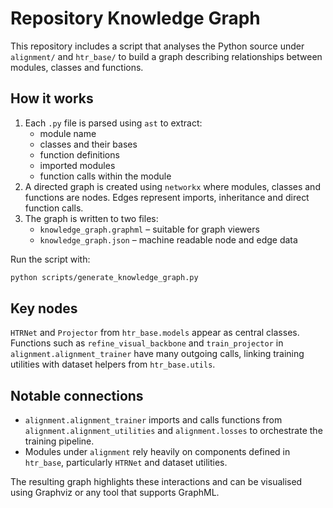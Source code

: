 # Repository Knowledge Graph

This repository includes a script that analyses the Python source under
`alignment/` and `htr_base/` to build a graph describing relationships between
modules, classes and functions.

## How it works

1. Each `.py` file is parsed using `ast` to extract:
   - module name
   - classes and their bases
   - function definitions
   - imported modules
   - function calls within the module
2. A directed graph is created using `networkx` where modules, classes and
   functions are nodes. Edges represent imports, inheritance and direct
   function calls.
3. The graph is written to two files:
   - `knowledge_graph.graphml` – suitable for graph viewers
   - `knowledge_graph.json` – machine readable node and edge data

Run the script with:

```bash
python scripts/generate_knowledge_graph.py
```

## Key nodes

`HTRNet` and `Projector` from `htr_base.models` appear as central classes.
Functions such as `refine_visual_backbone` and `train_projector` in
`alignment.alignment_trainer` have many outgoing calls, linking training
utilities with dataset helpers from `htr_base.utils`.

## Notable connections

- `alignment.alignment_trainer` imports and calls functions from
  `alignment.alignment_utilities` and `alignment.losses` to orchestrate the
  training pipeline.
- Modules under `alignment` rely heavily on components defined in `htr_base`,
  particularly `HTRNet` and dataset utilities.

The resulting graph highlights these interactions and can be visualised using
Graphviz or any tool that supports GraphML.
